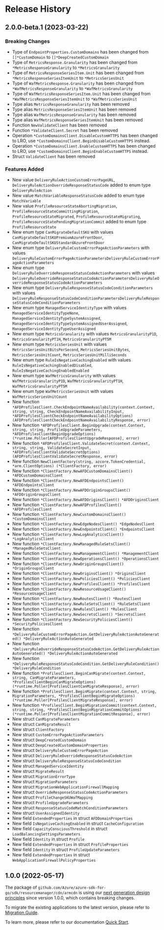 # Release History

## 2.0.0-beta.1 (2023-03-22)
### Breaking Changes

- Type of `EndpointProperties.CustomDomains` has been changed from `[]*CustomDomain` to `[]*DeepCreatedCustomDomain`
- Type of `MetricsResponse.Granularity` has been changed from `*MetricsResponseGranularity` to `*MetricsGranularity`
- Type of `MetricsResponseSeriesItem.Unit` has been changed from `*MetricsResponseSeriesItemUnit` to `*MetricsSeriesUnit`
- Type of `WafMetricsResponse.Granularity` has been changed from `*WafMetricsResponseGranularity` to `*WafMetricsGranularity`
- Type of `WafMetricsResponseSeriesItem.Unit` has been changed from `*WafMetricsResponseSeriesItemUnit` to `*WafMetricsSeriesUnit`
- Type alias `MetricsResponseGranularity` has been removed
- Type alias `MetricsResponseSeriesItemUnit` has been removed
- Type alias `WafMetricsResponseGranularity` has been removed
- Type alias `WafMetricsResponseSeriesItemUnit` has been removed
- Function `NewValidateClient` has been removed
- Function `*ValidateClient.Secret` has been removed
- Operation `*CustomDomainsClient.DisableCustomHTTPS` has been changed to LRO, use `*CustomDomainsClient.BeginDisableCustomHTTPS` instead.
- Operation `*CustomDomainsClient.EnableCustomHTTPS` has been changed to LRO, use `*CustomDomainsClient.BeginEnableCustomHTTPS` instead.
- Struct `ValidateClient` has been removed

### Features Added

- New value `DeliveryRuleActionCustomErrorPageURL`, `DeliveryRuleActionOverrideResponseStatusCode` added to enum type `DeliveryRuleAction`
- New value `MatchVariableResponseStatusCode` added to enum type `MatchVariable`
- New value `ProfileResourceStateAbortingMigration`, `ProfileResourceStateCommittingMigration`, `ProfileResourceStateMigrated`, `ProfileResourceStateMigrating`, `ProfileResourceStatePendingMigrationCommit` added to enum type `ProfileResourceState`
- New enum type `CanMigrateDefaultSKU` with values `CanMigrateDefaultSKUPremiumAzureFrontDoor`, `CanMigrateDefaultSKUStandardAzureFrontDoor`
- New enum type `DeliveryRuleCustomErrorPageActionParameters` with values `DeliveryRuleCustomErrorPageActionParametersDeliveryRuleCustomErrorPageActionParameters`
- New enum type `DeliveryRuleOverrideResponseStatusCodeActionParameters` with values `DeliveryRuleOverrideResponseStatusCodeActionParametersDeliveryRuleOverrideResponseStatusCodeActionParameters`
- New enum type `DeliveryRuleResponseStatusCodeConditionParameters` with values `DeliveryRuleResponseStatusCodeConditionParametersDeliveryRuleResponseStatusCodeConditionParameters`
- New enum type `ManagedServiceIdentityType` with values `ManagedServiceIdentityTypeNone`, `ManagedServiceIdentityTypeSystemAssigned`, `ManagedServiceIdentityTypeSystemAssignedUserAssigned`, `ManagedServiceIdentityTypeUserAssigned`
- New enum type `MetricsGranularity` with values `MetricsGranularityP1D`, `MetricsGranularityPT1H`, `MetricsGranularityPT5M`
- New enum type `MetricsSeriesUnit` with values `MetricsSeriesUnitBitsPerSecond`, `MetricsSeriesUnitBytes`, `MetricsSeriesUnitCount`, `MetricsSeriesUnitMilliSeconds`
- New enum type `RuleIsNegativeCachingEnabled` with values `RuleIsNegativeCachingEnabledDisabled`, `RuleIsNegativeCachingEnabledEnabled`
- New enum type `WafMetricsGranularity` with values `WafMetricsGranularityP1D`, `WafMetricsGranularityPT1H`, `WafMetricsGranularityPT5M`
- New enum type `WafMetricsSeriesUnit` with values `WafMetricsSeriesUnitCount`
- New function `*AFDProfilesClient.CheckEndpointNameAvailability(context.Context, string, string, CheckEndpointNameAvailabilityInput, *AFDProfilesClientCheckEndpointNameAvailabilityOptions) (AFDProfilesClientCheckEndpointNameAvailabilityResponse, error)`
- New function `*AFDProfilesClient.BeginUpgrade(context.Context, string, string, ProfileUpgradeParameters, *AFDProfilesClientBeginUpgradeOptions) (*runtime.Poller[AFDProfilesClientUpgradeResponse], error)`
- New function `*AFDProfilesClient.ValidateSecret(context.Context, string, string, ValidateSecretInput, *AFDProfilesClientValidateSecretOptions) (AFDProfilesClientValidateSecretResponse, error)`
- New function `NewClientFactory(string, azcore.TokenCredential, *arm.ClientOptions) (*ClientFactory, error)`
- New function `*ClientFactory.NewAFDCustomDomainsClient() *AFDCustomDomainsClient`
- New function `*ClientFactory.NewAFDEndpointsClient() *AFDEndpointsClient`
- New function `*ClientFactory.NewAFDOriginGroupsClient() *AFDOriginGroupsClient`
- New function `*ClientFactory.NewAFDOriginsClient() *AFDOriginsClient`
- New function `*ClientFactory.NewAFDProfilesClient() *AFDProfilesClient`
- New function `*ClientFactory.NewCustomDomainsClient() *CustomDomainsClient`
- New function `*ClientFactory.NewEdgeNodesClient() *EdgeNodesClient`
- New function `*ClientFactory.NewEndpointsClient() *EndpointsClient`
- New function `*ClientFactory.NewLogAnalyticsClient() *LogAnalyticsClient`
- New function `*ClientFactory.NewManagedRuleSetsClient() *ManagedRuleSetsClient`
- New function `*ClientFactory.NewManagementClient() *ManagementClient`
- New function `*ClientFactory.NewOperationsClient() *OperationsClient`
- New function `*ClientFactory.NewOriginGroupsClient() *OriginGroupsClient`
- New function `*ClientFactory.NewOriginsClient() *OriginsClient`
- New function `*ClientFactory.NewPoliciesClient() *PoliciesClient`
- New function `*ClientFactory.NewProfilesClient() *ProfilesClient`
- New function `*ClientFactory.NewResourceUsageClient() *ResourceUsageClient`
- New function `*ClientFactory.NewRoutesClient() *RoutesClient`
- New function `*ClientFactory.NewRuleSetsClient() *RuleSetsClient`
- New function `*ClientFactory.NewRulesClient() *RulesClient`
- New function `*ClientFactory.NewSecretsClient() *SecretsClient`
- New function `*ClientFactory.NewSecurityPoliciesClient() *SecurityPoliciesClient`
- New function `*DeliveryRuleCustomErrorPageAction.GetDeliveryRuleActionAutoGenerated() *DeliveryRuleActionAutoGenerated`
- New function `*DeliveryRuleOverrideResponseStatusCodeAction.GetDeliveryRuleActionAutoGenerated() *DeliveryRuleActionAutoGenerated`
- New function `*DeliveryRuleResponseStatusCodeCondition.GetDeliveryRuleCondition() *DeliveryRuleCondition`
- New function `*ProfilesClient.BeginCanMigrate(context.Context, string, CanMigrateParameters, *ProfilesClientBeginCanMigrateOptions) (*runtime.Poller[ProfilesClientCanMigrateResponse], error)`
- New function `*ProfilesClient.BeginMigrate(context.Context, string, MigrationParameters, *ProfilesClientBeginMigrateOptions) (*runtime.Poller[ProfilesClientMigrateResponse], error)`
- New function `*ProfilesClient.BeginMigrationCommit(context.Context, string, string, *ProfilesClientBeginMigrationCommitOptions) (*runtime.Poller[ProfilesClientMigrationCommitResponse], error)`
- New struct `CanMigrateParameters`
- New struct `CanMigrateResult`
- New struct `ClientFactory`
- New struct `CustomErrorPageActionParameters`
- New struct `DeepCreatedCustomDomain`
- New struct `DeepCreatedCustomDomainProperties`
- New struct `DeliveryRuleCustomErrorPageAction`
- New struct `DeliveryRuleOverrideResponseStatusCodeAction`
- New struct `DeliveryRuleResponseStatusCodeCondition`
- New struct `ManagedServiceIdentity`
- New struct `MigrateResult`
- New struct `MigrationErrorType`
- New struct `MigrationParameters`
- New struct `MigrationWebApplicationFirewallMapping`
- New struct `OverrideResponseStatusCodeActionParameters`
- New struct `ProfileChangeSKUWafMapping`
- New struct `ProfileUpgradeParameters`
- New struct `ResponseStatusCodeMatchConditionParameters`
- New struct `UserAssignedIdentity`
- New field `ExtendedProperties` in struct `AFDDomainProperties`
- New field `IsNegativeCachingEnabled` in struct `CacheConfiguration`
- New field `CapacityConsciousThreshold` in struct `LoadBalancingSettingsParameters`
- New field `Identity` in struct `Profile`
- New field `ExtendedProperties` in struct `ProfileProperties`
- New field `Identity` in struct `ProfileUpdateParameters`
- New field `ExtendedProperties` in struct `WebApplicationFirewallPolicyProperties`


## 1.0.0 (2022-05-17)

The package of `github.com/Azure/azure-sdk-for-go/sdk/resourcemanager/cdn/armcdn` is using our [next generation design principles](https://azure.github.io/azure-sdk/general_introduction.html) since version 1.0.0, which contains breaking changes.

To migrate the existing applications to the latest version, please refer to [Migration Guide](https://aka.ms/azsdk/go/mgmt/migration).

To learn more, please refer to our documentation [Quick Start](https://aka.ms/azsdk/go/mgmt).